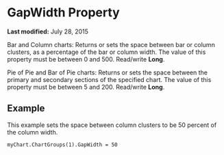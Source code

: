 
# GapWidth Property

 **Last modified:** July 28, 2015

Bar and Column charts: Returns or sets the space between bar or column clusters, as a percentage of the bar or column width. The value of this property must be between 0 and 500. Read/write  **Long**.

Pie of Pie and Bar of Pie charts: Returns or sets the space between the primary and secondary sections of the specified chart. The value of this property must be between 5 and 200. Read/write  **Long**.


## Example

This example sets the space between column clusters to be 50 percent of the column width.


```
myChart.ChartGroups(1).GapWidth = 50
```

